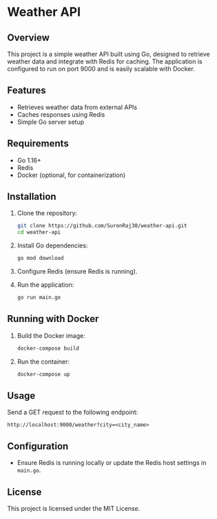 # Weather API

## Overview
This project is a simple weather API built using Go, designed to retrieve weather data and integrate with Redis for caching. The application is configured to run on port 9000 and is easily scalable with Docker.

## Features
- Retrieves weather data from external APIs
- Caches responses using Redis
- Simple Go server setup

## Requirements
- Go 1.16+
- Redis
- Docker (optional, for containerization)

## Installation

1. Clone the repository:
   ```bash
   git clone https://github.com/SurenRaj30/weather-api.git
   cd weather-api
   ```

2. Install Go dependencies:
   ```bash
   go mod download
   ```

3. Configure Redis (ensure Redis is running).

4. Run the application:
   ```bash
   go run main.go
   ```

## Running with Docker

1. Build the Docker image:
   ```bash
   docker-compose build
   ```

2. Run the container:
   ```bash
   docker-compose up
   ```

## Usage

Send a GET request to the following endpoint:
```
http://localhost:9000/weather?city=<city_name>
```

## Configuration

- Ensure Redis is running locally or update the Redis host settings in `main.go`.

## License
This project is licensed under the MIT License.
